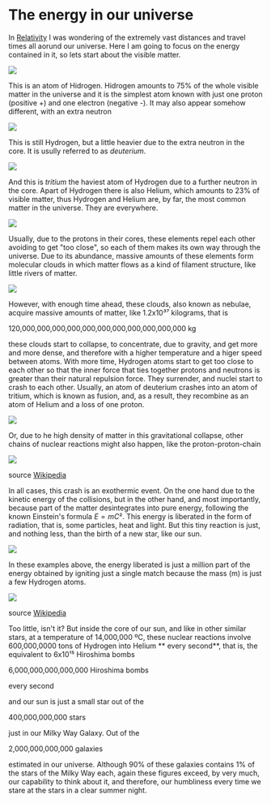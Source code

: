 

# The energy in our universe

In [Relativity](./Relativity.md) I was wondering of the extremely vast distances and travel times all aorund our universe. Here I am going to focus on the energy contained in it, so lets start about the visible matter.

![](Pics/1H.jpg)

This is an atom of Hidrogen. Hidrogen amounts to 75% of the whole visible matter in the universe and it is the simplest atom known with just one proton (positive +) and one electron (negative -). It may also appear somehow different, with an extra neutron

![](Pics/2H.jpg)

This is still Hydrogen, but a little heavier due to the extra neutron in the core. It is usully referred to as *deuterium*. 

![](Pics/3H.jpg)

And this is *tritium* the haviest atom of Hydrogen due to a further neutron in the core. Apart of Hydrogen there is also Helium, which amounts to 23% of visible matter, thus Hydrogen and Helium are, by far, the most common matter in the universe. They are everywhere.
 
![](Pics/He.jpg)

Usually, due to the protons in their cores, these elements repel each other avoiding to get "too close", so each of them makes its own way through the universe. Due to its abundance, massive amounts of these elements form molecular clouds in which matter flows as a kind of filament structure, like little rivers of matter.

![](Pics/RST.jpg)

However, with enough time ahead, these clouds, also known as nebulae, acquire massive amounts of matter, like 1.2x10³⁷ kilograms, that is

120,000,000,000,000,000,000,000,000,000,000,000 kg

these clouds start to collapse, to concentrate, due to gravity, and get more and more dense, and therefore with a higher temperature and a higer speed between atoms. With more time, Hydrogen atoms start to get too close to each other so that the inner force that ties together protons and neutrons is greater than their natural repulsion force. They surrender, and nuclei start to crash to each other. Usually, an atom of deuterium crashes into an atom of tritium, which is known as fusion, and, as a result, they recombine as an atom of Helium and a loss of one proton.

![](Pics/Fusion.jpg) 

Or, due to he high density of matter in this gravitational collapse, other chains of nuclear reactions might also happen, like the proton-proton-chain

![](Pics/Fusion2.jpg) 

source [Wikipedia](https://en.wikipedia.org/wiki/Nuclear_fusion)

In all cases, this crash is an exothermic event. On the one hand due to the kinetic energy of the collisions, but in the other hand, and most importantly, because part of the matter desintegrates into pure energy, following the known Einstein's formula $E=mC²$. This energy is liberated in the form of radiation, that is, some particles, heat and light. But this tiny reaction is just, and nothing less, than the birth of a new star, like our sun. 

![](Pics/star.jpg)

In these examples above, the energy liberated is just a million part of the energy obtained by igniting just a single match because the mass (m) is just a few Hydrogen atoms. 

![](Pics/match.jpg)

source [Wikipedia](https://en.wikipedia.org/wiki/Match)

Too little, isn't it? But inside the core of our sun, and like in other similar stars, at a temperature of 14,000,000 ºC, these nuclear reactions involve 600,000,0000 tons of Hydrogen into Helium ** every second**, that is, the equivalent to 6x10¹⁵ Hiroshima bombs

6,000,000,000,000,000 Hiroshima bombs


every second


and our sun is just a small star out of the

400,000,000,000 stars

just in our Milky Way Galaxy. Out of the

2,000,000,000,000 galaxies

estimated in our universe. Although 90% of these galaxies contains 1% of the stars of the Milky Way each, again these figures exceed, by very much, our capability to think  about it,  and therefore, our humbliness every time we stare at the stars in a clear summer night.










